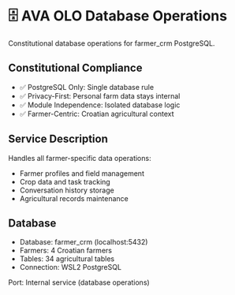 # 🗄️ AVA OLO Database Operations

Constitutional database operations for farmer_crm PostgreSQL.

## Constitutional Compliance
- ✅ PostgreSQL Only: Single database rule
- ✅ Privacy-First: Personal farm data stays internal
- ✅ Module Independence: Isolated database logic
- ✅ Farmer-Centric: Croatian agricultural context

## Service Description
Handles all farmer-specific data operations:
- Farmer profiles and field management
- Crop data and task tracking
- Conversation history storage
- Agricultural records maintenance

## Database
- Database: farmer_crm (localhost:5432)
- Farmers: 4 Croatian farmers
- Tables: 34 agricultural tables
- Connection: WSL2 PostgreSQL

Port: Internal service (database operations)